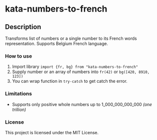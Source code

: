 # kata-numbers-to-french

## Description

Transforms list of numbers or a single number to its French words representation. Supports Belgium French language.
  

### How to use
1. Import library  `import {fr, bg} from "kata-numbers-to-french"`
2. Supply number or an array of numbers into `fr(42)` or `bg([420, 8910, 123])`
3. You can wrap function in `try-catch` to get catch the error.


### Limitations
* Supports only positive whole numbers up to  1_000_000_000_000 *(one trillion)*
  

### License
This project is licensed under the MIT License.
